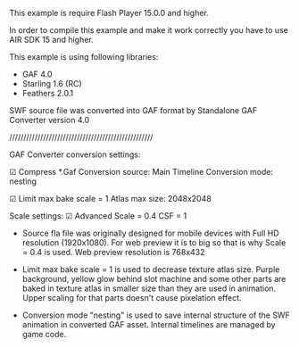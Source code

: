 This example is require Flash Player 15.0.0 and higher.

In order to compile this example and make it work correctly you have to use AIR SDK 15 and higher.

This example is using following libraries:
- GAF 4.0
- Starling 1.6 (RC)
- Feathers 2.0.1

SWF source file was converted into GAF format by Standalone GAF Converter version 4.0

///////////////////////////////////////////////////

GAF Converter conversion settings:

☑ Compress *.Gaf
Conversion source: Main Timeline
Conversion mode: nesting

☑ Limit max bake scale = 1
Atlas max size: 2048x2048

Scale settings:
☑ Advanced
Scale = 0.4
CSF = 1

* Source fla file was originally designed for mobile devices with Full HD resolution (1920x1080). For web preview it is to big so that is why Scale = 0.4 is used. Web preview resolution is 768x432

* Limit max bake scale = 1 is used to decrease texture atlas size. Purple background, yellow glow behind slot machine and some other parts are baked in texture atlas in smaller size than they are used in animation. Upper scaling for that parts doesn't cause pixelation effect.

* Conversion mode "nesting" is used to save internal structure of the SWF animation in converted GAF asset. Internal timelines are managed by game code.
